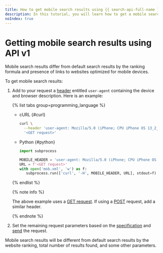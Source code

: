 ```yaml
---
title: How to get mobile search results using {{ search-api-full-name }}'s API v1
description: In this tutorial, you will learn how to get a mobile search results file using {{ search-api-name }}'s API v1.
noIndex: true
---
```


# Getting mobile search results using API v1

Mobile search results differ from default search results by the ranking formula and presence of links to websites optimized for mobile devices.

To get mobile search results:

1. Add to your request a [header](https://en.wikipedia.org/wiki/User-Agent_header) entitled `user-agent` containing the device and browser description. Here is an example:

    {% list tabs group=programming_language %}

    - cURL {#curl}

      ```bash
      curl \
        --header 'user-agent: Mozilla/5.0 (iPhone; CPU iPhone OS 13_2_3 like Mac OS X) AppleWebKit/605.1.15 (KHTML, like Gecko) Version/13.0.3 Mobile/15E148 Safari/604.1' \
        '<GET request>'
      ```

    - Python {#python}

      ```python
      import subprocess

      MOBILE_HEADER = 'user-agent: Mozilla/5.0 (iPhone; CPU iPhone OS 13_2_3 like Mac OS X) AppleWebKit/605.1.15 (KHTML, like Gecko) Version/13.0.3 Mobile/15E148 Safari/604.1'
      URL = f'<GET request>'
      with open('mob.xml', 'w') as f:
         subprocess.run(['curl', '-H', MOBILE_HEADER, URL], stdout=f)
      ```

    {% endlist %}

    {% note info %}

    The above example uses a [GET request](../concepts/get-request.md). If using a [POST](../concepts/post-request.md) request, add a similar header.

    {% endnote %}

1. Set the remaining request parameters based on the [specification](../concepts/get-request.md#get-request-format) and [send](./searching.md#form-request) the request.

Mobile search results will be different from default search results by the website ranking, total number of results found, and some other parameters.